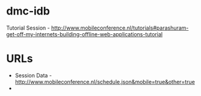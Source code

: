 dmc-idb
=======

Tutorial Session - http://www.mobileconference.nl/tutorials#parashuram-get-off-my-internets-building-offline-web-applications-tutorial


URLs
=====

* Session Data - http://www.mobileconference.nl/schedule.json&mobile=true&other=true
* 

